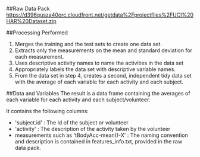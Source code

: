 ##Raw Data Pack
https://d396qusza40orc.cloudfront.net/getdata%2Fprojectfiles%2FUCI%20HAR%20Dataset.zip

##Processing Performed
1. Merges the training and the test sets to create one data set.
2. Extracts only the measurements on the mean and standard deviation for each measurement. 
3. Uses descriptive activity names to name the activities in the data set
4. Appropriately labels the data set with descriptive variable names. 
5. From the data set in step 4, creates a second, independent tidy data set with the average of each variable for each activity and each subject.

##Data and Variables
The result is a data frame containing the averages of each variable for each activity and each subject/volunteer.

It contains the following columns:
- 'subject.id' : The id of the subject or volunteer
- 'activity' : The description of the activity taken by the volunteer
- measurements such as 'tBodyAcc-mean()-X' : The naming convention and description is contained in features_info.txt, provided in the raw data pack.
